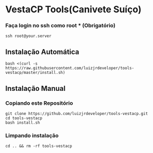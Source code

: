 # VestaCP Tools(Canivete Suíço)

### Faça login no ssh como root * (Obrigatório)
``ssh root@your.server``

## Instalação Automática
``bash <(curl -s https://raw.githubusercontent.com/luizjrdeveloper/tools-vestacp/master/install.sh)``

## Instalação Manual
### Copiando este Repositório
``git clone https://github.com/luizjrdeveloper/tools-vestacp.git``  
``cd tools-vestacp``  
``bash install.sh``  

### Limpando instalação
``cd .. && rm -rf tools-vestacp``
